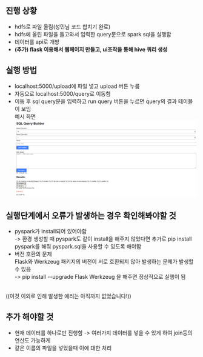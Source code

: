 ## 진행 상황
- hdfs로 파일 올림(성민님 코드 합치기 완료)
- hdfs에 올린 파일을 들고와서 입력한 query문으로 spark sql을 실행함
- 데이터를 api로 개방
- <b>(추가) flask 이용해서 웹페이지 만들고, ui조작을 통해 hive 쿼리 생성</b> 

## 실행 방법
- localhost:5000/upload에 파일 넣고 upload 버튼 누름
- 자동으로 localhost:5000/query로 이동함
- 이동 후 sql query문을 입력하고 run query 버튼을 누르면 query의 결과 테이블이 보임
<br>예시 화면
![image](image.png)

## 실행단계에서 오류가 발생하는 경우 확인해봐야할 것
- pyspark가 install되어 있어야함 
<br>-> 환경 생성할 때 pyspark도 같이 install을 해주지 않았다면 추가로 pip install pyspark를 해줘 pyspark.sql을 사용할 수 있도록 해야함
- 버전 호환의 문제
<br>Flask와 Werkzeug 패키지의 버전이 서로 호환되지 않아 발생하는 문제가 발생할 수 있음
<br>-> pip install --upgrade Flask Werkzeug 을 해주면 정상적으로 실행이 됨

<br>((이것 이외로 인해 발생한 에러는 아직까지 없었습니다!))

## 추가 해야할 것
- 현재 데이터를 하나로만 진행함 -> 여러가지 데이터를 넣을 수 있게 하여 join등의 연산도 가능하게
- 같은 이름의 파일을 넣었을때 이에 대한 처리